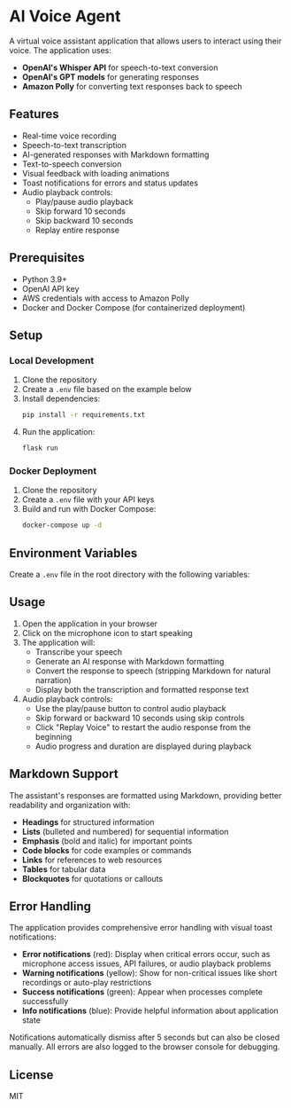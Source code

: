 # AI Voice Agent

A virtual voice assistant application that allows users to interact using their voice. The application uses:

- **OpenAI's Whisper API** for speech-to-text conversion
- **OpenAI's GPT models** for generating responses
- **Amazon Polly** for converting text responses back to speech

## Features

- Real-time voice recording
- Speech-to-text transcription
- AI-generated responses with Markdown formatting
- Text-to-speech conversion
- Visual feedback with loading animations
- Toast notifications for errors and status updates
- Audio playback controls:
  - Play/pause audio playback
  - Skip forward 10 seconds
  - Skip backward 10 seconds
  - Replay entire response

## Prerequisites

- Python 3.9+
- OpenAI API key
- AWS credentials with access to Amazon Polly
- Docker and Docker Compose (for containerized deployment)

## Setup

### Local Development

1. Clone the repository
2. Create a `.env` file based on the example below
3. Install dependencies:
   ```bash
   pip install -r requirements.txt
   ```
4. Run the application:
   ```bash
   flask run
   ```

### Docker Deployment

1. Clone the repository
2. Create a `.env` file with your API keys
3. Build and run with Docker Compose:
   ```bash
   docker-compose up -d
   ```

## Environment Variables

Create a `.env` file in the root directory with the following variables:

## Usage

1. Open the application in your browser
2. Click on the microphone icon to start speaking
3. The application will:
   - Transcribe your speech
   - Generate an AI response with Markdown formatting
   - Convert the response to speech (stripping Markdown for natural narration)
   - Display both the transcription and formatted response text
4. Audio playback controls:
   - Use the play/pause button to control audio playback
   - Skip forward or backward 10 seconds using skip controls
   - Click "Replay Voice" to restart the audio response from the beginning
   - Audio progress and duration are displayed during playback

## Markdown Support

The assistant's responses are formatted using Markdown, providing better readability and organization with:

- **Headings** for structured information
- **Lists** (bulleted and numbered) for sequential information
- **Emphasis** (bold and italic) for important points
- **Code blocks** for code examples or commands
- **Links** for references to web resources
- **Tables** for tabular data
- **Blockquotes** for quotations or callouts

## Error Handling

The application provides comprehensive error handling with visual toast notifications:

- **Error notifications** (red): Display when critical errors occur, such as microphone access issues, API failures, or audio playback problems
- **Warning notifications** (yellow): Show for non-critical issues like short recordings or auto-play restrictions
- **Success notifications** (green): Appear when processes complete successfully
- **Info notifications** (blue): Provide helpful information about application state

Notifications automatically dismiss after 5 seconds but can also be closed manually. All errors are also logged to the browser console for debugging.

## License

MIT 